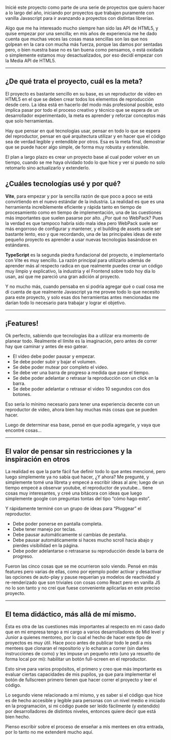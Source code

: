 Inicié este proyecto como parte de una serie de proyectos que quiero hacer a lo largo del año, iniciando por proyectos que trabajen puramente con vanilla Javascript para ir avanzando a proyectos con distintas librerías.

Algo que me ha interesado mucho siempre han sido las API de HTML5, y quise empezar por una sencilla; en mis años de experiencia me he dado cuenta que muchas veces las cosas masa sencillas son las que nos golpean en la cara con mucha más fuerza, porque las damos por sentadas pero, o bien nuestra base no es tan buena como pensamos, o está oxidada o simplemente estamos muy desactualizados, por eso decidí empezar con la Media API de HTML5.

---

## ¿De qué trata el proyecto, cuál es la meta?

El proyecto es bastante sencillo en su base, es un reproductor de vídeo en HTML5 en el que se deben crear todos los elementos de reproducción desde cero. La idea está en hacerlo del modo más profesional posible, esto implica pasar por todo el proceso creativo y técnico que se espera de un desarrollador experimentado, la meta es aprender y reforzar conceptos más que solo herramientas.

Hay que pensar en qué tecnologías usar, pensar en todo lo que se espera del reproductor, pensar en qué arquitectura utilizar y en hacer que el código sea de verdad legible y entendible por otros. Esa es la meta final, demostrar que se puede hacer algo simple, de forma muy robusta y extensible.

El plan a largo plazo es crear un proyecto base al cual poder volver en un tiempo, cuando se me haya olvidado todo lo que hice y ver si puedo no solo retomarlo sino actualizarlo y extenderlo.

## ¿Cuáles tecnologías usé y por qué?

**Vite**, para empezar y por la sencilla razón de que poco a poco se está convirtiendo en el nuevo estándar de la industria. La realidad es que es una herramienta increíblemente eficiente y rápida tanto en tiempo de procesamiento como en tiempo de implementación, una de las cuestiones más importantes que suelen pasarse por alto. ¿Por qué no WebPack? Pues la verdad es que tampoco habría sido mala idea pero WebPack suele ser más engorroso de configurar y mantener, y el building de assets suele ser bastante lento, eso y que recordando, una de las principales ideas de este pequeño proyecto es aprender a usar nuevas tecnologías basándose en estándares.

**TypeScript** es la segunda piedra fundacional del proyecto, e implementarlo con Vite es muy sencillo. La razón principal para utilizarlo además de aprender más al respecto radica en que realmente puedes crear un código muy limpio y explicativo, la industria y el Frontend sobre todo hoy día lo usan, así que me pareció una gran adición al proyecto.

Y no mucho más, cuando pensaba en si podría agregar qué o cual cosa me di cuenta de que realmente Javascript ya me provee todo lo que necesito para este proyecto, y solo esas dos herramientas antes mencionadas me darían todo lo necesario para trabajar y lograr el objetivo.

---

## ¡Features!

Ok perfecto, sabiendo que tecnologías iba a utilizar era momento de planear todo. Realmente el límite es la imaginación, pero antes de correr hay que caminar y antes de eso gatear.

- El vídeo debe poder pausar y empezar.
- Se debe poder subir y bajar el volumen.
- Se debe poder mutear por completo el video.
- Se debe ver una barra de progreso a medida que pase el tiempo.
- Se debe poder adelantar o retrasar la reproducción con un click en la barra.
- Se debe poder adelantar o retrasar el video 10 segundos con dos botones.

Eso sería lo mínimo necesario para tener una experiencia decente con un reproductor de video, ahora bien hay muchas más cosas que se pueden hacer.

Luego de determinar esa base, pensé en que podía agregarle, y vaya que encontré cosas…

---

## El valor de pensar sin restricciones y la inspiración en otros

La realidad es que la parte fácil fue definir todo lo que antes mencioné, pero luego simplemente ya no sabía qué hacer, ¿Y ahora? Me pregunté, y simplemente tomé una libreta y empecé a escribir ideas al aire; luego de un tiempo empecé a observar youtube, el reproductor de youtube… tiene cosas muy interesantes, y creé una bitácora con ideas que luego simplemente google con preguntas tontas del tipo “cómo hago esto”.

Y rápidamente terminé con un grupo de ideas para “Pluggear” el reproductor.

- Debe poder ponerse en pantalla completa.
- Debe tener manejo por teclas.
- Debe pausar automáticamente si cambias de pestaña.
- Debe pausar automáticamente si haces mucho scroll hacia abajo y pierdes visibilidad en la página.
- Debe poder adelantarse o retrasarse su reproducción desde la barra de progreso.

Fueron las cinco cosas que se me ocurrieron solo viendo. Pensé en más features pero varias de ellas, como por ejemplo poder activar y desactivar las opciones de auto-play y pause requerían ya modelos de reactividad y re-renderizado que son triviales con cosas como React pero en vanilla JS no lo son tanto y no creí que fuese conveniente aplicarlas en este preciso proyecto.

---

## El tema didáctico, más allá de mí mismo.

Ésta es otra de las cuestiones más importantes al respecto en mi caso dado que en mi empresa tengo a mi cargo a varios desarrolladores de Mid level y Junior a quienes mentoreo, por lo cual el hecho de hacer este tipo de proyectos es muy útil. Hace poco antes de publicar todo le pedí a mis mentees que clonaran el repositorio y lo echaran a correr (sin darles instrucciones de como) y les impuse un pequeño reto (uno ya resuelto de forma local por mi): habilitar un botón full-screen en el reproductor.

Esto sirve para varios propósitos, el primero y creo que más importante es evaluar ciertas capacidades de mis pupilos, ya que para implementar el botón de fullscreen primero tienen que hacer correr el proyecto y leer el código.

Lo segundo viene relacionado a mí mismo, y es saber si el código que hice es de hecho accesible y legible para personas con un nivel medio e iniciado en la programación, si mi código puede ser leído fácilmente (y extendido) por desarrolladores de distintos niveles, entonces quiere decir que está bien hecho.

Pienso escribir sobre el proceso de enseñar a mis mentees en otra entrada, por lo tanto no me extenderé mucho aquí.
